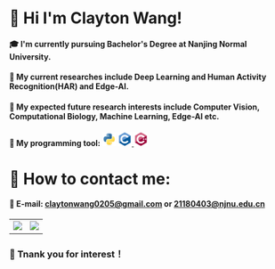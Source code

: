 # 👋 Hi I'm Clayton Wang!
#### 🎓 I'm currently pursuing Bachelor's Degree at Nanjing Normal University.
#### 🌱 My current researches include Deep Learning and Human Activity Recognition(HAR) and Edge-AI.
#### 🌌 My expected future research interests include <strong>Computer Vision</strong>, <strong>Computational Biology</strong>, <strong>Machine Learning</strong>, Edge-AI etc.
#### 🚀 My programming tool: <a href="https://www.python.org" target="_blank"> <img src="https://raw.githubusercontent.com/devicons/devicon/master/icons/python/python-original.svg" alt="python" width="25" height="25"/></a> <a href="https://www.cprogramming.com/" target="_blank"> <img src="https://raw.githubusercontent.com/devicons/devicon/master/icons/c/c-original.svg" alt="c" width="25" height="25"/> </a> <a href="https://www.w3schools.com/cpp/" target="_blank"> <img src="https://raw.githubusercontent.com/devicons/devicon/master/icons/cplusplus/cplusplus-original.svg" alt="cplusplus" width="25" height="25"/></a>
# 🎡 How to contact me: 
#### 📧 E-mail: claytonwang0205@gmail.com or 21180403@njnu.edu.cn
<!-- #### 🐈 My Homepage is [https://Claydon-Wang.github.io/](https://Claydon-Wang.github.io)
#### 🔍 My Google Scholar: [Shuoyuan Wang](https://scholar.google.com/citations?hl=zh-CN&user=SfMkEYgAAAAJ)
#### 😺 Gitlab: [Claydon-Wang](https://gitlab.com/Clayden-Wang)
#### 🍈 ORCID: [0000-0003-1795-4161](https://orcid.org/0000-0003-1795-4161)
#### 👻 Kaggle: [Khadgar](https://www.kaggle.com/claydonwang) -->


<table>
  <tr>
    <th><img src="https://github-readme-stats.vercel.app/api?username=Claydon-Wang&show_icons=true&count_private=true&hide=prs&theme=dark"/></th>
    <th><img src="https://github-readme-stats.vercel.app/api/top-langs/?username=Claydon-Wang&layout=compact&hide_border=true&langs_count=10&theme=dark"/></th>
  </tr>
  <tr>
   
  </tr>
</table>

### 🍉 Tnank you for interest！


<!-- 
**Claydon-Wang/Clayden-Wang** is a ✨ _special_ ✨ repository because its `README.md` (this file) appears on your GitHub profile.

Here are some ideas to get you started:

- 🔭 I’m currently working on ...
- 🌱 I’m currently learning ...
- 👯 I’m looking to collaborate on ...
- 🤔 I’m looking for help with ...
- 💬 Ask me about ...
- 📫 How to reach me: ...
- 😄 Pronouns: ...
- ⚡ Fun fact: ...

 -->
